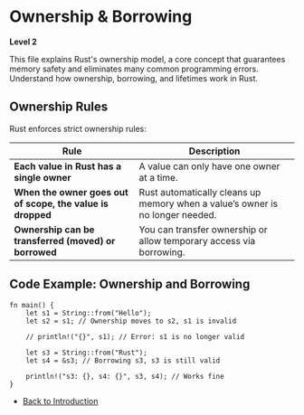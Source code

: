 # Ownership & Borrowing 

**Level 2**

This file explains Rust's ownership model, a core concept that guarantees memory safety and eliminates many common programming errors. Understand how ownership, borrowing, and lifetimes work in Rust.

## Ownership Rules

Rust enforces strict ownership rules:

| Rule | Description |
|------|------------|
| **Each value in Rust has a single owner** | A value can only have one owner at a time. |
| **When the owner goes out of scope, the value is dropped** | Rust automatically cleans up memory when a value’s owner is no longer needed. |
| **Ownership can be transferred (moved) or borrowed** | You can transfer ownership or allow temporary access via borrowing. |

## Code Example: Ownership and Borrowing

```
fn main() {
    let s1 = String::from("Hello");
    let s2 = s1; // Ownership moves to s2, s1 is invalid

    // println!("{}", s1); // Error: s1 is no longer valid

    let s3 = String::from("Rust");
    let s4 = &s3; // Borrowing s3, s3 is still valid

    println!("s3: {}, s4: {}", s3, s4); // Works fine
}
```
- [Back to Introduction](introduction.md)